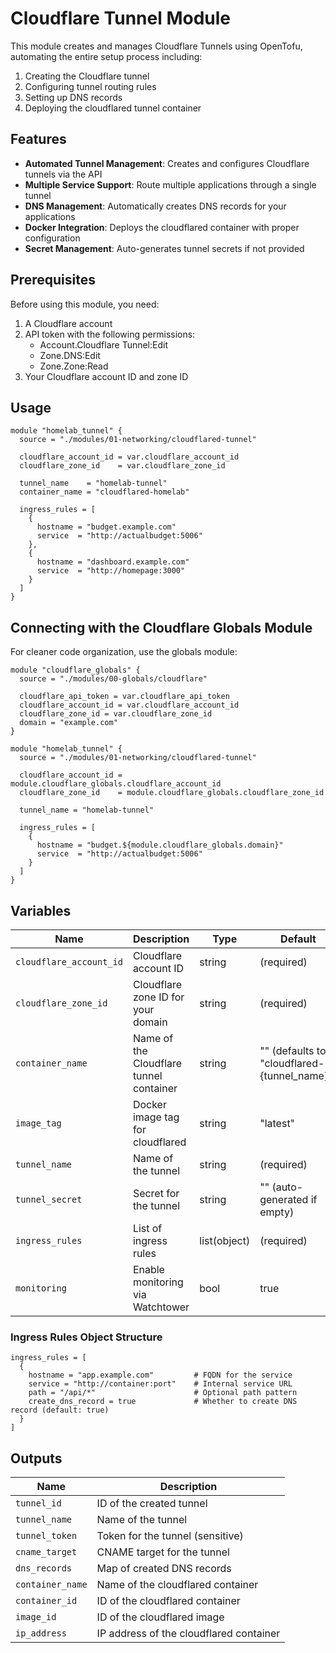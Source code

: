 # Cloudflare Tunnel Module

This module creates and manages Cloudflare Tunnels using OpenTofu, automating the entire setup process including:

1. Creating the Cloudflare tunnel
2. Configuring tunnel routing rules
3. Setting up DNS records
4. Deploying the cloudflared tunnel container

## Features

- **Automated Tunnel Management**: Creates and configures Cloudflare tunnels via the API
- **Multiple Service Support**: Route multiple applications through a single tunnel
- **DNS Management**: Automatically creates DNS records for your applications
- **Docker Integration**: Deploys the cloudflared container with proper configuration
- **Secret Management**: Auto-generates tunnel secrets if not provided

## Prerequisites

Before using this module, you need:

1. A Cloudflare account
2. API token with the following permissions:
   - Account.Cloudflare Tunnel:Edit
   - Zone.DNS:Edit
   - Zone.Zone:Read
3. Your Cloudflare account ID and zone ID

## Usage

```hcl
module "homelab_tunnel" {
  source = "./modules/01-networking/cloudflared-tunnel"
  
  cloudflare_account_id = var.cloudflare_account_id
  cloudflare_zone_id    = var.cloudflare_zone_id
  
  tunnel_name    = "homelab-tunnel"
  container_name = "cloudflared-homelab"
  
  ingress_rules = [
    {
      hostname = "budget.example.com"
      service  = "http://actualbudget:5006"
    },
    {
      hostname = "dashboard.example.com"
      service  = "http://homepage:3000"
    }
  ]
}
```

## Connecting with the Cloudflare Globals Module

For cleaner code organization, use the globals module:

```hcl
module "cloudflare_globals" {
  source = "./modules/00-globals/cloudflare"
  
  cloudflare_api_token = var.cloudflare_api_token
  cloudflare_account_id = var.cloudflare_account_id
  cloudflare_zone_id = var.cloudflare_zone_id
  domain = "example.com"
}

module "homelab_tunnel" {
  source = "./modules/01-networking/cloudflared-tunnel"
  
  cloudflare_account_id = module.cloudflare_globals.cloudflare_account_id
  cloudflare_zone_id    = module.cloudflare_globals.cloudflare_zone_id
  
  tunnel_name = "homelab-tunnel"
  
  ingress_rules = [
    {
      hostname = "budget.${module.cloudflare_globals.domain}"
      service  = "http://actualbudget:5006"
    }
  ]
}
```

## Variables

| Name | Description | Type | Default |
|------|-------------|------|---------|
| `cloudflare_account_id` | Cloudflare account ID | string | (required) |
| `cloudflare_zone_id` | Cloudflare zone ID for your domain | string | (required) |
| `container_name` | Name of the Cloudflare tunnel container | string | "" (defaults to "cloudflared-{tunnel_name}") |
| `image_tag` | Docker image tag for cloudflared | string | "latest" |
| `tunnel_name` | Name of the tunnel | string | (required) |
| `tunnel_secret` | Secret for the tunnel | string | "" (auto-generated if empty) |
| `ingress_rules` | List of ingress rules | list(object) | (required) |
| `monitoring` | Enable monitoring via Watchtower | bool | true |

### Ingress Rules Object Structure

```hcl
ingress_rules = [
  {
    hostname = "app.example.com"         # FQDN for the service
    service = "http://container:port"    # Internal service URL
    path = "/api/*"                      # Optional path pattern
    create_dns_record = true             # Whether to create DNS record (default: true)
  }
]
```

## Outputs

| Name | Description |
|------|-------------|
| `tunnel_id` | ID of the created tunnel |
| `tunnel_name` | Name of the tunnel |
| `tunnel_token` | Token for the tunnel (sensitive) |
| `cname_target` | CNAME target for the tunnel |
| `dns_records` | Map of created DNS records |
| `container_name` | Name of the cloudflared container |
| `container_id` | ID of the cloudflared container |
| `image_id` | ID of the cloudflared image |
| `ip_address` | IP address of the cloudflared container |
